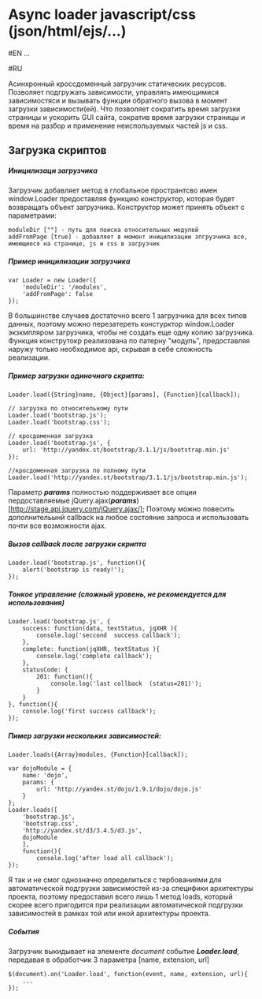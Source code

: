 # Async loader javascript/css (json/html/ejs/...)

#EN
...

#RU

Асинхронный кроссдоменный загрузчик статических ресурсов. Позволяет подгружать зависимости, управлять имеющимися зависимостяси и вызывать функции обратного вызова в момент загрузки зависимости(ей). Что позволяет сократить время загрузки страницы и ускорить GUI сайта, сократив время загрузки страницы и время на разбор и применение неиспользуемых частей js и css.

## Загрузка скриптов
##### Иницилизаци загрузчика
Загрузчик добавляет метод в глобальное пространтсво имен window.Loader предоставляя функцию конструктор, которая будет возвращать объект загрузчика.
Конструктор может принять объект с параметрами:

    moduleDir [""] - путь для поиска относительных модулей
    addFromPage [true] - добавляет в момент иницилизации зпгрузчика все, имеющиеся на странице, js и css в загрузчик

##### Пример иницилизации загрузчика

    var Loader = new Loader({
        'moduleDir': '/modules',
        'addFromPage': false
    });
    
В большинстве случаев достаточно всего 1 загрузчика для всех типов данных, поэтому можно перезатереть констурктор window.Loader экзкмпляром загрузчика, чтобы не создать еще одну копию загрузчика. Функция конструтокр реализована по патерну "модуль", предоставляя наружу только необходимое api, скрывая в себе сложность реализации.

##### Пример загрузки одиночного скрипта:

    Loader.load({String}name, {Object}[params], {Function}[callback]); 
    
    // загрузка по относительному пути
    Loader.load('bootstrap.js'); 
    Loader.load('bootstrap.css'); 
    
    // кросдоменная загрузка
    Loader.load('bootstrap.js', {
        url: 'http://yandex.st/bootstrap/3.1.1/js/bootstrap.min.js'
    }); 
    
    //кросдоменная загрузка по полному пути
    Loader.load('http://yandex.st/bootstrap/3.1.1/js/bootstrap.min.js');

Параметр ***params*** полностью поддерживает все опции пердоставляемые jQuery.ajax(***params***) [http://stage.api.jquery.com/jQuery.ajax/];
Поэтому можно повесить дополнительынй callback на любое состояние запроса и использовать почти все возможности ajax.

##### Вызов callback после загрузки скрипта

    Loader.load('bootstrap.js', function(){
        alert('bootstrap is ready!');
    }); 
    
##### Тонкое управление (сложный уровень, не рекомендуется для использования)
    
    Loader.load('bootstrap.js', {
        success: function(data, textStatus, jqXHR ){
            console.log('seccond  success callback');
        },
        complete: function(jqXHR, textStatus ){
            console.log('complete callback');
        },
        statusCode: {
            201: function(){
                console.log('last collback  (status=201)');
            }
        }
    }, function(){
        console.log('first success callback');
    });

##### Пимер загрузки нескольких зависимостей:

    Loader.loads({Array}modules, {Function}[callback]);

    var dojoModule = {
        name: 'dojo',
        params: {
            url: 'http://yandex.st/dojo/1.9.1/dojo/dojo.js'
        }
    };
    Loader.loads([
        'bootstrap.js', 
        'bootstrap.css', 
        'http://yandex.st/d3/3.4.5/d3.js', 
        dojoModule
        ], 
        function(){
            console.log('after load all callback');
    });

Я так и не смог однозначно определиться с тербованиями для автоматической подгрузки зависимостей из-за специфики архитектуры проекта, поэтому предоставил всего лишь 1 метод loads, который скорее всего пригодится при реализации автоматической подгрузки зависимостей в рамках той или иной архитектуры проекта.

##### События
Загрузчик выкидывает на элементе *document* событие ***Loader.load***, передавая в обработчик 3 параметра [name, extension, url]

    $(document).on('Loader.load', function(event, name, extension, url){
        ...
    });